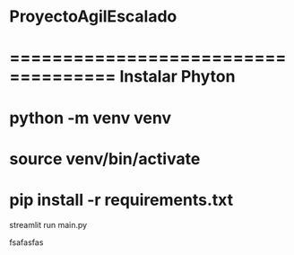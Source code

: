 # ProyectoAgilEscalado
 
 ====================================
 Instalar Phyton
 ====================================
 python -m venv venv
 ====================================
 source venv/bin/activate
 ====================================
 pip install -r requirements.txt
 ====================================
 streamlit run main.py
 
 fsafasfas